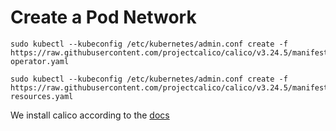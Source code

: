 # Create a Pod Network
```
sudo kubectl --kubeconfig /etc/kubernetes/admin.conf create -f https://raw.githubusercontent.com/projectcalico/calico/v3.24.5/manifests/tigera-operator.yaml

sudo kubectl --kubeconfig /etc/kubernetes/admin.conf create -f https://raw.githubusercontent.com/projectcalico/calico/v3.24.5/manifests/custom-resources.yaml
```

We install calico according to the [docs](https://projectcalico.docs.tigera.io/getting-started/kubernetes/quickstart#install-calico)

